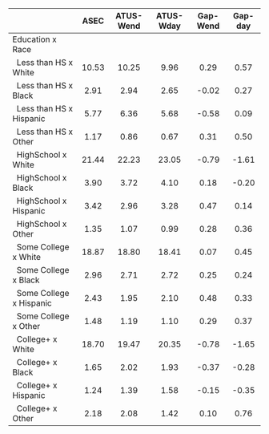 
|                      |         ASEC |    ATUS-Wend |    ATUS-Wday |     Gap-Wend |      Gap-day |
| -------------------- | :----------: | :----------: | :----------: | :----------: | :----------: |
| Education x Race     |              |              |              |              |              |
| &nbsp;&nbsp;Less than HS x White |        10.53 |        10.25 |         9.96 |         0.29 |         0.57 |
| &nbsp;&nbsp;Less than HS x Black |         2.91 |         2.94 |         2.65 |        -0.02 |         0.27 |
| &nbsp;&nbsp;Less than HS x Hispanic |         5.77 |         6.36 |         5.68 |        -0.58 |         0.09 |
| &nbsp;&nbsp;Less than HS x Other |         1.17 |         0.86 |         0.67 |         0.31 |         0.50 |
| &nbsp;&nbsp;HighSchool x White |        21.44 |        22.23 |        23.05 |        -0.79 |        -1.61 |
| &nbsp;&nbsp;HighSchool x Black |         3.90 |         3.72 |         4.10 |         0.18 |        -0.20 |
| &nbsp;&nbsp;HighSchool x Hispanic |         3.42 |         2.96 |         3.28 |         0.47 |         0.14 |
| &nbsp;&nbsp;HighSchool x Other |         1.35 |         1.07 |         0.99 |         0.28 |         0.36 |
| &nbsp;&nbsp;Some College x White |        18.87 |        18.80 |        18.41 |         0.07 |         0.45 |
| &nbsp;&nbsp;Some College x Black |         2.96 |         2.71 |         2.72 |         0.25 |         0.24 |
| &nbsp;&nbsp;Some College x Hispanic |         2.43 |         1.95 |         2.10 |         0.48 |         0.33 |
| &nbsp;&nbsp;Some College x Other |         1.48 |         1.19 |         1.10 |         0.29 |         0.37 |
| &nbsp;&nbsp;College+ x White |        18.70 |        19.47 |        20.35 |        -0.78 |        -1.65 |
| &nbsp;&nbsp;College+ x Black |         1.65 |         2.02 |         1.93 |        -0.37 |        -0.28 |
| &nbsp;&nbsp;College+ x Hispanic |         1.24 |         1.39 |         1.58 |        -0.15 |        -0.35 |
| &nbsp;&nbsp;College+ x Other |         2.18 |         2.08 |         1.42 |         0.10 |         0.76 |

